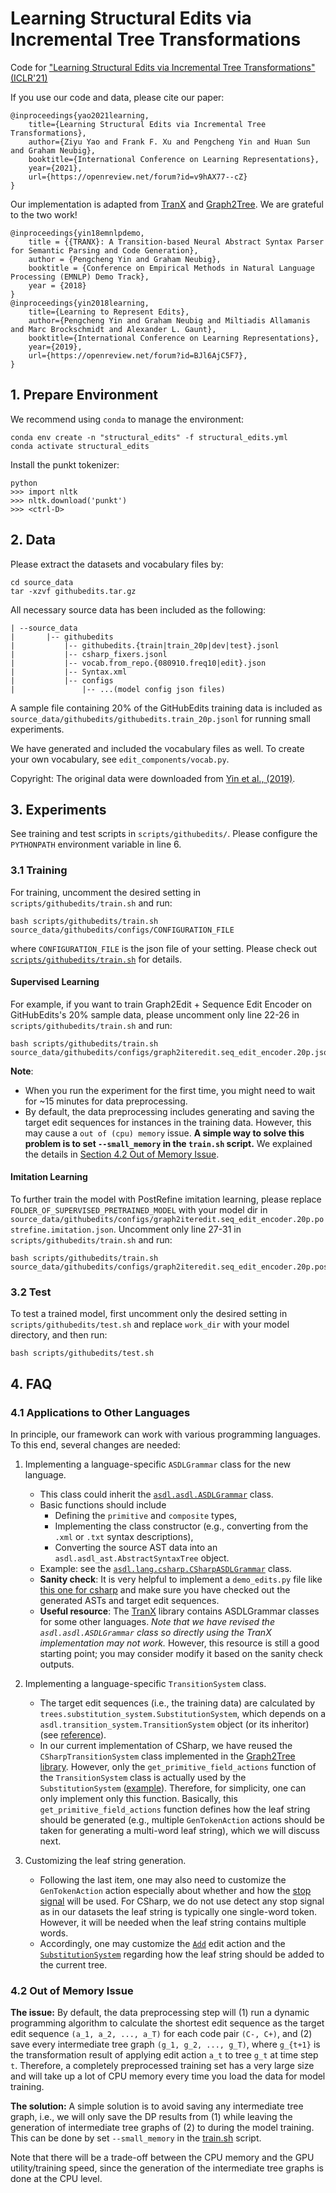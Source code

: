 # Learning Structural Edits via Incremental Tree Transformations

Code for ["Learning Structural Edits via Incremental Tree Transformations" (ICLR'21)](https://openreview.net/pdf?id=v9hAX77--cZ)

If you use our code and data, please cite our paper:
```
@inproceedings{yao2021learning,
    title={Learning Structural Edits via Incremental Tree Transformations},
    author={Ziyu Yao and Frank F. Xu and Pengcheng Yin and Huan Sun and Graham Neubig},
    booktitle={International Conference on Learning Representations},
    year={2021},
    url={https://openreview.net/forum?id=v9hAX77--cZ}
}
```

Our implementation is adapted from [TranX](https://github.com/pcyin/tranx) and [Graph2Tree](https://github.com/microsoft/iclr2019-learning-to-represent-edits).
We are grateful to the two work!
```
@inproceedings{yin18emnlpdemo,
    title = {{TRANX}: A Transition-based Neural Abstract Syntax Parser for Semantic Parsing and Code Generation},
    author = {Pengcheng Yin and Graham Neubig},
    booktitle = {Conference on Empirical Methods in Natural Language Processing (EMNLP) Demo Track},
    year = {2018}
}
@inproceedings{yin2018learning,
    title={Learning to Represent Edits},
    author={Pengcheng Yin and Graham Neubig and Miltiadis Allamanis and Marc Brockschmidt and Alexander L. Gaunt},
    booktitle={International Conference on Learning Representations},
    year={2019},
    url={https://openreview.net/forum?id=BJl6AjC5F7},
}
```


## 1. Prepare Environment
We recommend using `conda` to manage the environment:
```
conda env create -n "structural_edits" -f structural_edits.yml
conda activate structural_edits
```

Install the punkt tokenizer:
```
python
>>> import nltk
>>> nltk.download('punkt')
>>> <ctrl-D>
```

## 2. Data
Please extract the datasets and vocabulary files by:
```
cd source_data
tar -xzvf githubedits.tar.gz
```

All necessary source data has been included as the following:
```
| --source_data
|       |-- githubedits
|           |-- githubedits.{train|train_20p|dev|test}.jsonl
|           |-- csharp_fixers.jsonl
|           |-- vocab.from_repo.{080910.freq10|edit}.json
|           |-- Syntax.xml
|           |-- configs
|               |-- ...(model config json files)
```
A sample file containing 20% of the GitHubEdits training data is included as `source_data/githubedits/githubedits.train_20p.jsonl` for running small experiments.

We have generated and included the vocabulary files as well. To create your own vocabulary, see `edit_components/vocab.py`.

Copyright: The original data were downloaded from [Yin et al., (2019)](http://www.cs.cmu.edu/~pengchey/githubedits.zip).

 
## 3. Experiments
See training and test scripts in `scripts/githubedits/`. Please configure the `PYTHONPATH` environment variable in line 6.
 
### 3.1 Training
For training, uncomment the desired setting in `scripts/githubedits/train.sh` and run:
```
bash scripts/githubedits/train.sh source_data/githubedits/configs/CONFIGURATION_FILE
```
where `CONFIGURATION_FILE` is the json file of your setting. 
Please check out [`scripts/githubedits/train.sh`](scripts/githubedits/train.sh) for details.


#### Supervised Learning
For example, if you want to train Graph2Edit + Sequence Edit Encoder on GitHubEdits's 20\% sample data, 
please uncomment only line 22-26 in `scripts/githubedits/train.sh` and run:
```
bash scripts/githubedits/train.sh source_data/githubedits/configs/graph2iteredit.seq_edit_encoder.20p.json
```
**Note**: 
- When you run the experiment for the first time, you might need to wait for ~15 minutes for data preprocessing.
- By default, the data preprocessing includes generating and saving the target edit sequences for instances in the training data.
    However, this may cause a `out of (cpu) memory` issue. **A simple way to solve this problem is to set `--small_memory` in the `train.sh` script.**
    We explained the details in [Section 4.2 Out of Memory Issue](#42-out-of-memory-issue).
     


#### Imitation Learning
To further train the model with PostRefine imitation learning, 
please replace `FOLDER_OF_SUPERVISED_PRETRAINED_MODEL` with your model dir in `source_data/githubedits/configs/graph2iteredit.seq_edit_encoder.20p.postrefine.imitation.json`.
Uncomment only line 27-31 in `scripts/githubedits/train.sh` and run:
```
bash scripts/githubedits/train.sh source_data/githubedits/configs/graph2iteredit.seq_edit_encoder.20p.postrefine.imitation.json
```

### 3.2 Test
To test a trained model, first uncomment only the desired setting in `scripts/githubedits/test.sh` and replace `work_dir` with your model directory, 
and then run:
```
bash scripts/githubedits/test.sh
```

## 4. FAQ

### 4.1 Applications to Other Languages
<!-- Todo: when applying the model to a different programming language, how to check/debug the ASDL grammar implementation, the abstract syntactic tree preprocessing, and the ground-truth edit sequence generation?-->
 
In principle, our framework can work with various programming languages. 
To this end, several changes are needed:
1. Implementing a language-specific `ASDLGrammar` class for the new language. 
    - This class could inherit the [`asdl.asdl.ASDLGrammar`](asdl/asdl.py) class.
    - Basic functions should include 
        - Defining the `primitive` and `composite` types, 
        - Implementing the class constructor (e.g., converting from the `.xml` or `.txt` syntax descriptions),
        - Converting the source AST data into an `asdl.asdl_ast.AbstractSyntaxTree` object.
    - Example: see the [`asdl.lang.csharp.CSharpASDLGrammar`](asdl/lang/csharp/csharp_grammar.py) class.
    - **Sanity check**: It is very helpful to implement a `demo_edits.py` file like [this one for csharp](asdl/lang/csharp/demo_edits.py) and 
        make sure you have checked out the generated ASTs and target edit sequences.
    - **Useful resource**: The [TranX](https://github.com/pcyin/tranx) library contains ASDLGrammar classes for some other languages.
        _Note that we have revised the `asdl.asdl.ASDLGrammar` class so directly using the TranX implementation may not work._
        However, this resource is still a good starting point; you may consider modify it based on the sanity check outputs.
        
2. Implementing a language-specific `TransitionSystem` class.
    - The target edit sequences (i.e., the training data) are calculated by `trees.substitution_system.SubstitutionSystem`,
        which depends on a `asdl.transition_system.TransitionSystem` object (or its inheritor) (see [reference](trees/substitution_system.py#L16)). 
    - In our current implementation of CSharp, we have reused the `CSharpTransitionSystem` class implemented in the [Graph2Tree library](https://github.com/microsoft/iclr2019-learning-to-represent-edits).
        However, only the `get_primitive_field_actions` function of the `TransitionSystem` class is actually used by the `SubstitutionSystem` ([example](trees/substitution_system.py#L131)). 
        Therefore, for simplicity, one can only implement only this function. 
        Basically, this `get_primitive_field_actions` function defines how the leaf string should be generated 
        (e.g., multiple `GenTokenAction` actions should be taken for generating a multi-word leaf string), which we will discuss next.

3. Customizing the leaf string generation.
    - Following the last item, one may also need to customize the `GenTokenAction` action especially about whether and how the [stop signal](asdl/transition_system.py#L29) will be used.
        For CSharp, we do not use detect any stop signal as in our datasets the leaf string is typically one single-word token.
        However, it will be needed when the leaf string contains multiple words.
    - Accordingly, one may customize the [`Add`](/trees/edits.py#L61) edit action and the [`SubstitutionSystem`](trees/substitution_system.py#L170) 
        regarding how the leaf string should be added to the current tree.
        

### 4.2 Out of Memory Issue
**The issue:**
By default, the data preprocessing step will 
(1) run a dynamic programming algorithm to calculate the shortest edit sequence
    as the target edit sequence `(a_1, a_2, ..., a_T)` for each code pair `(C-, C+)`, and 
(2) save every intermediate tree graph `(g_1, g_2, ..., g_T)`, where `g_{t+1}` is the transformation result of 
    applying edit action `a_t` to tree `g_t` at time step `t`.
Therefore, a completely preprocessed training set has a very large size and will take up a lot of CPU memory
every time you load the data for model training.

**The solution:**
A simple solution is to avoid saving any intermediate tree graph, 
i.e., we will only save the DP results from (1) while leaving the generation of intermediate tree graphs of (2) to during the model training.
This can be done by set `--small_memory` in the [train.sh](scripts/githubedits/train.sh) script. 

Note that there will be a trade-off between the CPU memory and the GPU utility/training speed, 
since the generation of the intermediate tree graphs is done at the CPU level.
